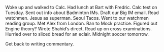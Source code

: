 Woke up and walked to Calc. Had lunch at Bart with Fredric. Calc test on Tuesday. Sent out info about Badminton IMs. Draft our Big IM email. Read watchmen. Jesus as superman. Seoul Tacos. Went to our watchmen reading group. Met Alex from London. Ran to Mock practice. Figured out Engine theory? Wrote Shahid’s direct. Read up on cross examinations. Hurried over to sliced bread for an eclair. Midnight soccer tomorrow.

Get back to writing commentary.
